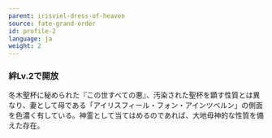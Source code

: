 ```yaml
---
parent: irisviel-dress-of-heaven
source: fate-grand-order
id: profile-2
language: ja
weight: 2
---
```


### 絆Lv.2で開放

冬木聖杯に秘められた『この世すべての悪』、汚染された聖杯を顕す性質とは異なり、妻として母である「アイリスフィール・フォン・アインツベルン」の側面を色濃く有している。神霊として当てはめるのであれば、大地母神的な性質を備えた存在。
